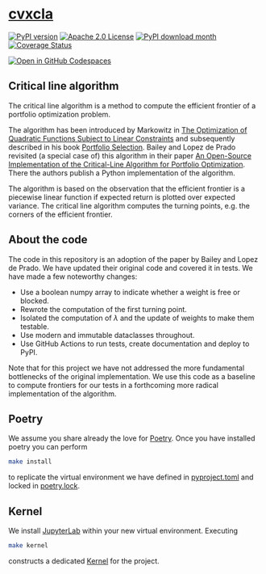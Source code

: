 # [cvxcla](https://www.cvxgrp.org/cvxcla/)

[![PyPI version](https://badge.fury.io/py/cvxcla.svg)](https://badge.fury.io/py/cvxcla)
[![Apache 2.0 License](https://img.shields.io/badge/License-APACHEv2-brightgreen.svg)](https://github.com/cvxgrp/cvxcla/blob/master/LICENSE)
[![PyPI download month](https://img.shields.io/pypi/dm/cvxcla.svg)](https://pypi.python.org/pypi/cvxcla/)
[![Coverage Status](https://coveralls.io/repos/github/cvxgrp/cvxcla/badge.png?branch=main)](https://coveralls.io/github/cvxgrp/cvxcla?branch=main)

[![Open in GitHub Codespaces](https://github.com/codespaces/badge.svg)](https://codespaces.new/cvxgrp/cvxcla)

## Critical line algorithm

The critical line algorithm is a method to compute the efficient frontier of a
portfolio optimization problem.

The algorithm has been introduced by Markowitz in
[The Optimization of Quadratic Functions Subject to Linear Constraints](https://www.rand.org/pubs/research_memoranda/RM1438.html)
and subsequently described in his book [Portfolio Selection](https://www.wiley.com/en-us/Portfolio+Selection%3A+Efficient+Diversification+of+Investments%2C+2nd+Edition-p-9781557861085).
Bailey and Lopez de Prado revisited (a special case of) this algorithm in their paper
[An Open-Source Implementation of the Critical-Line Algorithm for Portfolio Optimization](https://papers.ssrn.com/sol3/papers.cfm?abstract_id=2197616).
There the authors publish a Python implementation of the algorithm.

The algorithm is based on the observation that the efficient frontier is a piecewise
linear function if expected return is plotted over expected variance.
The critical line algorithm computes the turning points, e.g. the corners of the efficient frontier.

## About the code

The code in this repository is an adoption of the paper by Bailey and Lopez de Prado.
We have updated their original code and covered it in tests. We have made a few
noteworthy changes:

* Use a boolean numpy array to indicate whether a weight is free or blocked.
* Rewrote the computation of the first turning point.
* Isolated the computation of $\lambda$ and the update of weights to make them testable.
* Use modern and immutable dataclasses throughout.
* Use GitHub Actions to run tests, create documentation and deploy to PyPI.

Note that for this project we have not addressed the more fundamental bottlenecks
of the original implementation.
We use this code as a baseline to compute frontiers for our tests in a
forthcoming more radical implementation of the algorithm.

## Poetry

We assume you share already the love for [Poetry](https://python-poetry.org).
Once you have installed poetry you can perform

```bash
make install
```

to replicate the virtual environment we have defined in [pyproject.toml](pyproject.toml)
and locked in [poetry.lock](poetry.lock).

## Kernel

We install [JupyterLab](https://jupyter.org) within your new virtual environment.
Executing

```bash
make kernel
```

constructs a dedicated [Kernel](https://docs.jupyter.org/en/latest/projects/kernels.html)
for the project.
